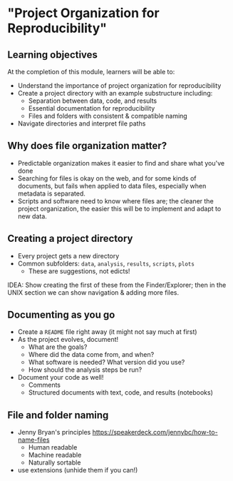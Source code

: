 # "Project Organization for Reproducibility"


## Learning objectives

At the completion of this module, learners will be able to:

- Understand the importance of project organization for reproducibility
- Create a project directory with an example substructure including:
  - Separation between data, code, and results
  - Essential documentation for reproducibility
  - Files and folders with consistent & compatible naming
- Navigate directories and interpret file paths
  
## Why does file organization matter?

- Predictable organization makes it easier to find and share what you've done
- Searching for files is okay on the web, and for some kinds of documents, but fails when applied to data files, especially when metadata is separated.
- Scripts and software need to know where files are; the cleaner the project organization, the easier this will be to implement and adapt to new data.

## Creating a project directory

- Every project gets a new directory
- Common subfolders: `data`, `analysis`, `results`, `scripts`, `plots`
  - These are suggestions, not edicts! 

IDEA: Show creating the first of these from the Finder/Explorer; then in the UNIX section we can show navigation & adding more files. 

## Documenting as you go

- Create a `README` file right away (it might not say much at first)
- As the project evolves, document! 
  - What are the goals?
  - Where did the data come from, and when?
  - What software is needed? What version did you use?
  - How should the analysis steps be run?
- Document your code as well!
  - Comments
  - Structured documents with text, code, and results (notebooks)


## File and folder naming

- Jenny Bryan's principles https://speakerdeck.com/jennybc/how-to-name-files
  - Human readable
  - Machine readable 
  - Naturally sortable 
- use extensions (unhide them if you can!)


